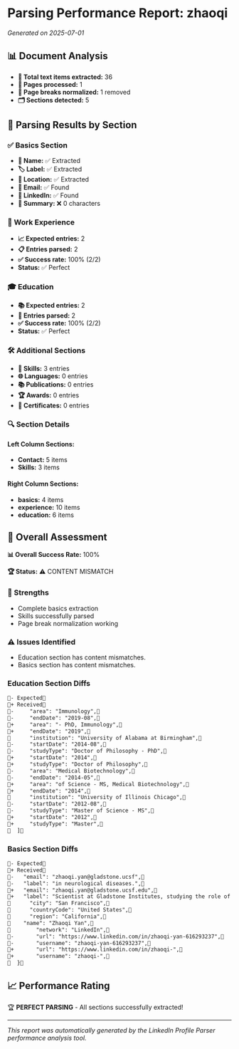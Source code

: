 # Parsing Performance Report: zhaoqi

*Generated on 2025-07-01*

## 📊 Document Analysis
- **📄 Total text items extracted:** 36
- **📑 Pages processed:** 1
- **🔄 Page breaks normalized:** 1 removed
- **🗂️ Sections detected:** 5

## 🎯 Parsing Results by Section

### ✅ Basics Section
- **👤 Name:** ✅ Extracted
- **🏷️ Label:** ✅ Extracted
- **📍 Location:** ✅ Extracted
- **📧 Email:** ✅ Found
- **🔗 LinkedIn:** ✅ Found
- **📝 Summary:** ❌ 0 characters

### 💼 Work Experience
- **📈 Expected entries:** 2
- **📋 Entries parsed:** 2
- **✅ Success rate:** 100% (2/2)
- **Status:** ✅ Perfect

### 🎓 Education
- **📚 Expected entries:** 2
- **🏫 Entries parsed:** 2
- **✅ Success rate:** 100% (2/2)
- **Status:** ✅ Perfect

### 🛠️ Additional Sections
- **🔧 Skills:** 3 entries
- **🌐 Languages:** 0 entries
- **📚 Publications:** 0 entries
- **🏆 Awards:** 0 entries
- **📜 Certificates:** 0 entries

### 🔍 Section Details
#### Left Column Sections:
- **Contact:** 5 items
- **Skills:** 3 items

#### Right Column Sections:
- **basics:** 4 items
- **experience:** 10 items
- **education:** 6 items

## 🎯 Overall Assessment

**📊 Overall Success Rate:** 100%

**🏆 Status:** ⚠️ CONTENT MISMATCH

### 💪 Strengths
- Complete basics extraction
- Skills successfully parsed
- Page break normalization working

### ⚠️ Issues Identified
- Education section has content mismatches.
- Basics section has content mismatches.
### Education Section Diffs
```diff
- Expected
+ Received
-     "area": "Immunology",
-     "endDate": "2019-08",
+     "area": "- PhD, Immunology",
+     "endDate": "2019",
      "institution": "University of Alabama at Birmingham",
-     "startDate": "2014-08",
-     "studyType": "Doctor of Philosophy - PhD",
+     "startDate": "2014",
+     "studyType": "Doctor of Philosophy",
-     "area": "Medical Biotechnology",
-     "endDate": "2014-05",
+     "area": "of Science - MS, Medical Biotechnology",
+     "endDate": "2014",
      "institution": "University of Illinois Chicago",
-     "startDate": "2012-08",
-     "studyType": "Master of Science - MS",
+     "startDate": "2012",
+     "studyType": "Master",
  ]
```

### Basics Section Diffs
```diff
- Expected
+ Received
-   "email": "zhaoqi.yan@gladstone.ucsf",
-   "label": "in neurological diseases.",
+   "email": "zhaoqi.yan@gladstone.ucsf.edu",
+   "label": "Scientist at Gladstone Institutes, studying the role of innate immunity in neurological diseases.",
      "city": "San Francisco",
      "countryCode": "United States",
      "region": "California",
    "name": "Zhaoqi Yan",
        "network": "LinkedIn",
-       "url": "https://www.linkedin.com/in/zhaoqi-yan-616293237",
-       "username": "zhaoqi-yan-616293237",
+       "url": "https://www.linkedin.com/in/zhaoqi-",
+       "username": "zhaoqi-",
  }
```


## 📈 Performance Rating

🏆 **PERFECT PARSING** - All sections successfully extracted!

---
*This report was automatically generated by the LinkedIn Profile Parser performance analysis tool.*
